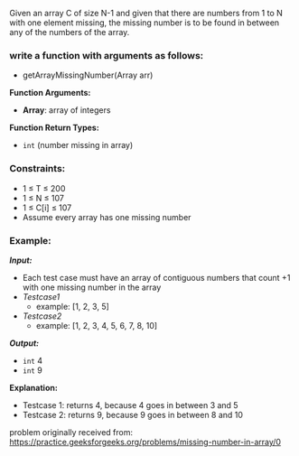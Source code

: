 Given an array C of size N-1 and given that there are numbers from 1 to N with one element missing, the missing number is to be found in between any of the numbers of the array.

### **write a function with arguments as follows:**
- getArrayMissingNumber(Array arr)

**Function Arguments:**
- **Array**: array of integers

**Function Return Types:**
- `int` (number missing in array)

### **Constraints:**
- 1 ≤ T ≤ 200
- 1 ≤ N ≤ 107
- 1 ≤ C[i] ≤ 107
- Assume every array has one missing number

### **Example:**
***Input:***
- Each test case must have an array of contiguous numbers that count +1 with one missing number in the array
- *Testcase1*
  - example: [1, 2, 3, 5]
- *Testcase2*
  - example: [1, 2, 3, 4, 5, 6, 7, 8, 10]

***Output:***
- `int` 4
- `int` 9

**Explanation:**
- Testcase 1: returns 4, because 4 goes in between 3 and 5
- Testcase 2: returns 9, because 9 goes in between 8 and 10

problem originally received from: https://practice.geeksforgeeks.org/problems/missing-number-in-array/0